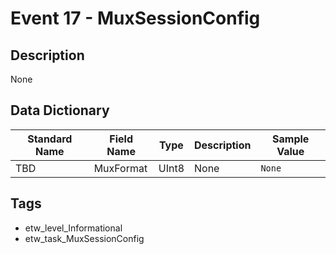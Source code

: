 # Event 17 - MuxSessionConfig

## Description
None

## Data Dictionary
|Standard Name|Field Name|Type|Description|Sample Value|
|---|---|---|---|---|
|TBD|MuxFormat|UInt8|None|`None`|

## Tags
* etw_level_Informational
* etw_task_MuxSessionConfig